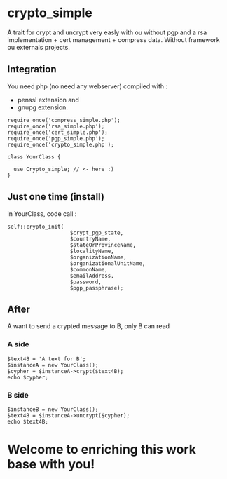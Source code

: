 # crypto_simple

A trait for crypt and uncrypt very easly 
with ou without pgp and a rsa implementation + cert management + compress data.
Without framework ou externals projects.

## Integration

You need php (no need any webserver) compiled with :
* penssl extension and
* gnupg extension.

```
require_once('compress_simple.php');
require_once('rsa_simple.php');
require_once('cert_simple.php');
require_once('pgp_simple.php');
require_once('crypto_simple.php');

class YourClass {

  use Crypto_simple; // <- here :)
}
```

## Just one time (install)
in YourClass, code call :
```
self::crypto_init(
                    $crypt_pgp_state,
                    $countryName,
                    $stateOrProvinceName,
                    $localityName,
                    $organizationName,
                    $organizationalUnitName,
                    $commonName,
                    $emailAddress,
                    $password,
                    $pgp_passphrase); 
```
## After

A want to send a crypted message to B, only B can read

### A side
```
$text4B = 'A text for B';
$instanceA = new YourClass();
$cypher = $instanceA->crypt($text4B);
echo $cypher;
```
### B side
```
$instanceB = new YourClass();
$text4B = $instanceA->uncrypt($cypher);
echo $text4B;
```

# Welcome to enriching this work base with you!
